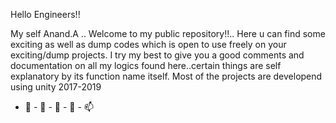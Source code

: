 Hello Engineers!!

My self Anand.A .. Welcome to my public repository!!.. Here u can find some exciting as well as dump codes which is open to use freely on your exciting/dump projects. 
I try my best to give you a good comments and documentation on all my logics found here..certain things are self explanatory by its function name itself.
Most of the projects are developend using unity 2017-2019

- 👋 - 👀 - 🌱 - 💞️ - 📫 

<!---
anand3132/anand3132 is a ✨ special ✨ repository because its `README.md` (this file) appears on your GitHub profile.
You can click the Preview link to take a look at your changes.
--->
